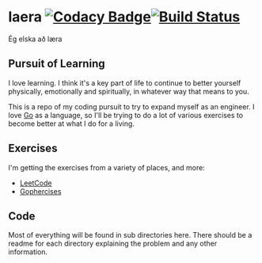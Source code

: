# laera [![Codacy Badge](https://api.codacy.com/project/badge/Grade/d069651716614b49b28f556bf26e23a8)](https://www.codacy.com/manual/ryanbenson/laera)[![Build Status](https://travis-ci.org/ryanbenson/laera.svg?branch=master)](https://travis-ci.org/ryanbenson/laera)
Ég elska að læra

## Pursuit of Learning
I love learning. I think it's a key part of life to continue to better yourself physically, emotionally and spiritually, in whatever way that means to you.

This is a repo of my coding pursuit to try to expand myself as an engineer. I love [Go](https://golang.org/) as a language, so I'll be trying to do a lot of various exercises to become better at what I do for a living.

## Exercises
I'm getting the exercises from a variety of places, and more:

  * [LeetCode](https://leetcode.com)
  * [Gophercises](https://gophercises.com/)

## Code
Most of everything will be found in sub directories here. There should be a readme for each directory explaining the problem and any other information.